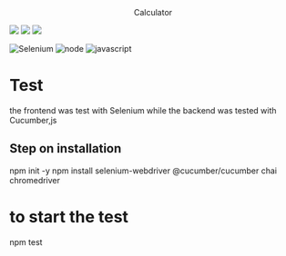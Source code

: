 <center> Calculator</center>
<div class="center">
<p>
    <img src="https://img.shields.io/github/languages/top/sarahannie/BDD" />
    <img src="https://img.shields.io/github/stars/sarahannie"/>
    <img src="https://img.shields.io/github/languages/count/sarahannie/bdd" />
</p>
</div>

![Selenium](https://img.shields.io/badge/mocha.js-323330?style=for-the-badge&logo=selenium&logoColor=Brown)
![node](https://img.shields.io/badge/Node.js-43853D?style=for-the-badge&logo=node.js&logoColor=white)
![javascript](https://img.shields.io/badge/JavaScript-323330?style=for-the-badge&logo=javascript&logoColor=F7DF1E)

 # Test
the frontend was test with Selenium
while the backend was tested with Cucumber,js

## Step on installation
npm init -y
npm install selenium-webdriver @cucumber/cucumber chai chromedriver


# to start the test
npm test
